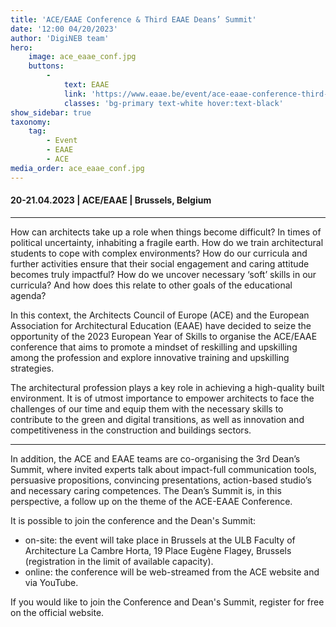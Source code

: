 ```yaml
---
title: 'ACE/EAAE Conference & Third EAAE Deans’ Summit'
date: '12:00 04/20/2023'
author: 'DigiNEB team'
hero:
    image: ace_eaae_conf.jpg
    buttons:
        -
            text: EAAE
            link: 'https://www.eaae.be/event/ace-eaae-conference-third-eaae-deans-summit/'
            classes: 'bg-primary text-white hover:text-black'
show_sidebar: true
taxonomy:
    tag:
        - Event
        - EAAE
        - ACE
media_order: ace_eaae_conf.jpg
---
```


#### 20-21.04.2023 | ACE/EAAE | Brussels, Belgium
***
How can architects take up a role when things become difficult? In times of political uncertainty, inhabiting a fragile earth.
How do we train architectural students to cope with complex environments? How do our curricula and further activities ensure that their social engagement and caring attitude becomes truly impactful? How do we uncover necessary ‘soft’ skills in our curricula? And how does this relate to other goals of the educational agenda?

In this context, the Architects Council of Europe (ACE) and the European Association for Architectural Education (EAAE) have decided to seize the opportunity of the 2023 European Year of Skills to organise the ACE/EAAE conference that aims to promote a mindset of reskilling and upskilling among the profession and explore innovative training and upskilling strategies.

The architectural profession plays a key role in achieving a high-quality built environment. It is of utmost importance to empower architects to face the challenges of our time and equip them with the necessary skills to contribute to the green and digital transitions, as well as innovation and competitiveness in the construction and buildings sectors.

***

In addition, the ACE and EAAE teams are co-organising the 3rd Dean’s Summit, where invited experts talk about impact-full communication tools, persuasive propositions, convincing presentations, action-based studio’s and necessary caring competences.
The Dean’s Summit is, in this perspective, a follow up on the theme of the ACE-EAAE Conference.

It is possible to join the conference and the Dean's Summit:

* on-site: the event will take place in Brussels at the ULB Faculty of Architecture La Cambre Horta, 19 Place Eugène Flagey, Brussels (registration in the limit of available capacity).
* online: the conference will be web-streamed from the ACE website and via YouTube.

If you would like to join the Conference and Dean's Summit, register for free on the official website. 